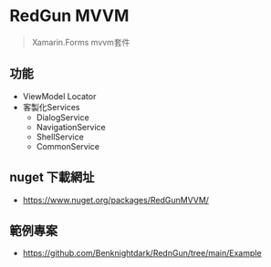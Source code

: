# RedGun MVVM
> Xamarin.Forms mvvm套件
## 功能
- ViewModel Locator
- 客製化Services
  - DialogService
  - NavigationService
  - ShellService
  - CommonService
## nuget 下載網址
- https://www.nuget.org/packages/RedGunMVVM/
## 範例專案
- https://github.com/Benknightdark/RednGun/tree/main/Example